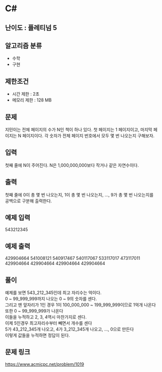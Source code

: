 # C#

## 난이도 : 플레티넘 5

## 알고리즘 분류
  - 수학
  - 구현

## 제한조건
  - 시간 제한 : 2초
  - 메모리 제한 : 128 MB

## 문제
지민이는 전체 페이지의 수가 N인 책이 하나 있다. 첫 페이지는 1 페이지이고, 마지막 페이지는 N 페이지이다. 각 숫자가 전체 페이지 번호에서 모두 몇 번 나오는지 구해보자.<br/>

## 입력
첫째 줄에 N이 주어진다. N은 1,000,000,000보다 작거나 같은 자연수이다.<br/>

## 출력
첫째 줄에 0이 총 몇 번 나오는지, 1이 총 몇 번 나오는지, ..., 9가 총 몇 번 나오는지를 공백으로 구분해 출력한다.<br/>

## 예제 입력
543212345<br/>

## 예제 출력
429904664 541008121 540917467 540117067 533117017 473117011 429904664 429904664 429904664 429904664<br/>

## 풀이
예제를 보면 543_212_345인데 최고 자리수는 억이다.<br/>
0 ~ 99_999_999까지 나오는 0 ~ 9의 숫자를 센다.<br/>
그리고 맨 앞자리가 1인 경우 1이 100_000_000 ~ 199_999_999이므로 1억개 나온다<br/>
또한 0 ~ 99_999_999가 나온다<br/>
이들을 누적하고 2, 3, 4역시 마찬가지로 센다.<br/>
이제 5인경우 최고자리수부터 빼면서 개수를 센다<br/>
5가 43_212_345개 나오고, 4가 3_212_345개 나오고, ..., 0으로 만든다<br/>
이렇게 값들을 누적하면 정답이 된다.<br/>

## 문제 링크
https://www.acmicpc.net/problem/1019
